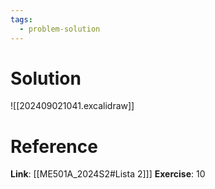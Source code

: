 ```yaml
---
tags:
  - problem-solution
---
```

# Solution
![[202409021041.excalidraw]]

# Reference
**Link**: [[ME501A_2024S2#Lista 2]]]
**Exercise**: 10